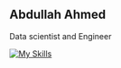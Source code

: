 ## Abdullah Ahmed

Data scientist and Engineer

[![My Skills](https://skillicons.dev/icons?i=anaconda,androidstudio,apple,azure,blender,cs,css,discord,dart,docker,dotnet,flutter,github,gitlab,godot,html,java,js,linkedin,linux,lua,matlab,mongodb,netlify,nodejs,npm,opencv,pytorchsklearn,swift,tensorflow,ts,unity,vscode&perline=4)](https://skillicons.dev)



